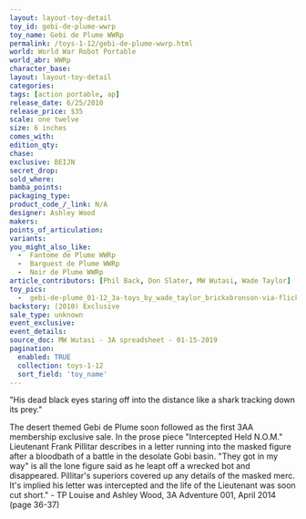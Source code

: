 ```yaml
---
layout: layout-toy-detail 
toy_id: gebi-de-plume-wwrp
toy_name: Gebi de Plume WWRp
permalink: /toys-1-12/gebi-de-plume-wwrp.html
world: World War Robot Portable
world_abr: WWRp
character_base: 
layout: layout-toy-detail
categories: 
tags: [action portable, ap] 
release_date: 6/25/2010
release_price: $35 
scale: one twelve
size: 6 inches
comes_with: 
edition_qty: 
chase: 
exclusive: BEIJN
secret_drop: 
sold_where: 
bamba_points: 
packaging_type: 
product_code_/_link: N/A
designer: Ashley Wood
makers: 
points_of_articulation: 
variants: 
you_might_also_like:
  -  Fantome de Plume WWRp
  -  Barguest de Plume WWRp
  -  Noir de Plume WWRp 
article_contributors: [Phil Back, Don Slater, MW Wutasi, Wade Taylor]
toy_pics: 
  -  gebi-de-plume_01-12_3a-toys_by_wade_taylor_brickxbronson-via-flickr.jpg
backstory: (2010) Exclusive
sale_type: unknown
event_exclusive: 
event_details: 
source_doc: MW Wutasi - 3A spreadsheet - 01-15-2019
pagination: 
  enabled: TRUE
  collection: toys-1-12
  sort_field: 'toy_name'
---
```

"His dead black eyes staring off into the distance like a shark tracking down its prey."

The desert themed Gebi de Plume soon followed as the first 3AA membership exclusive sale. In the prose piece "Intercepted Held N.O.M." Lieutenant Frank Pillitar describes in a letter running into the masked figure after a bloodbath of a battle in the desolate Gobi basin. "They got in my way" is all the lone figure said as he leapt off a wrecked bot and disappeared. Pillitar's superiors covered up any details of the masked merc. It's implied his letter was intercepted and the life of the Lieutenant was soon cut short." - TP Louise and Ashley Wood, 3A Adventure 001, April 2014 (page 36-37)
